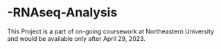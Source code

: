 # -RNAseq-Analysis
This Project is a part of on-going coursework at Northeastern University and would be available only after April 29, 2023.
